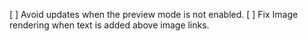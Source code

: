 [ ] Avoid updates when the preview mode is not enabled.
[ ] Fix Image rendering when text is added above image links.
